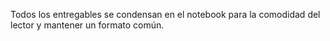Todos los entregables se condensan en el notebook para la comodidad del lector y mantener un formato común.

